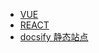 - [VUE](docs/vue/README.md "a vue")
- [REACT](docs/react/README.md)
- [docsify 静态站点](docs/article/README.md)
